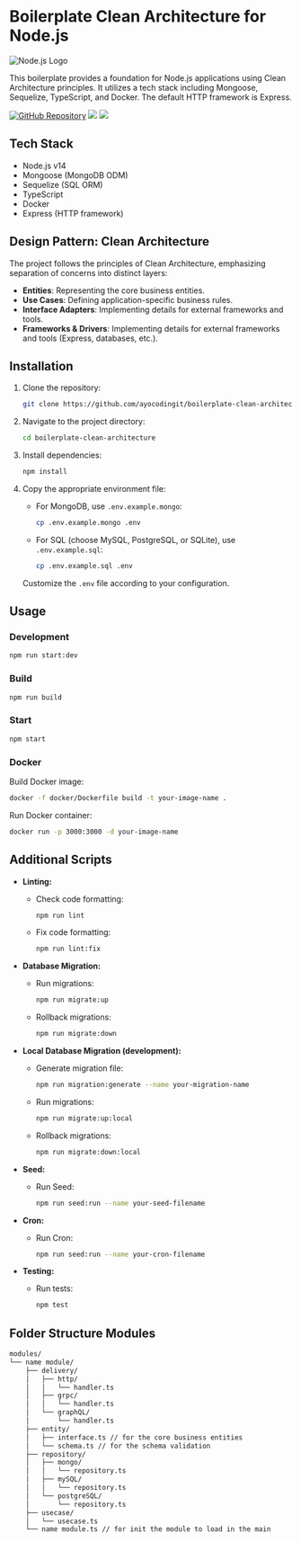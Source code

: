 # Boilerplate Clean Architecture for Node.js

![Node.js Logo](https://nodejs.org/static/images/logo.svg)

This boilerplate provides a foundation for Node.js applications using Clean Architecture principles. It utilizes a tech stack including Mongoose, Sequelize, TypeScript, and Docker. The default HTTP framework is Express.

[![GitHub Repository](https://img.shields.io/badge/GitHub-Repository-blue?logo=github)](https://github.com/ayocodingit/boilerplate-clean-architecture)
<a href="https://codeclimate.com/github/ayocodingit/boilerplate-clean-architecture/maintainability"><img src="https://api.codeclimate.com/v1/badges/12c10806992f9baa009f/maintainability" /></a>
<a href="https://codeclimate.com/github/ayocodingit/boilerplate-clean-architecture/test_coverage"><img src="https://api.codeclimate.com/v1/badges/12c10806992f9baa009f/test_coverage" /></a>

## Tech Stack

- Node.js v14
- Mongoose (MongoDB ODM)
- Sequelize (SQL ORM)
- TypeScript
- Docker
- Express (HTTP framework)

## Design Pattern: Clean Architecture

The project follows the principles of Clean Architecture, emphasizing separation of concerns into distinct layers:

- **Entities**: Representing the core business entities.
- **Use Cases**: Defining application-specific business rules.
- **Interface Adapters**: Implementing details for external frameworks and tools.
- **Frameworks & Drivers**: Implementing details for external frameworks and tools (Express, databases, etc.).

## Installation

1. Clone the repository:

   ```bash
   git clone https://github.com/ayocodingit/boilerplate-clean-architecture.git
   ```

2. Navigate to the project directory:

   ```bash
   cd boilerplate-clean-architecture
   ```

3. Install dependencies:

   ```bash
   npm install
   ```

4. Copy the appropriate environment file:

   - For MongoDB, use `.env.example.mongo`:

     ```bash
     cp .env.example.mongo .env
     ```

   - For SQL (choose MySQL, PostgreSQL, or SQLite), use `.env.example.sql`:

     ```bash
     cp .env.example.sql .env
     ```

   Customize the `.env` file according to your configuration.

## Usage

### Development

```bash
npm run start:dev
```

### Build

```bash
npm run build
```

### Start

```bash
npm start
```

### Docker

Build Docker image:

```bash
docker -f docker/Dockerfile build -t your-image-name .
```

Run Docker container:

```bash
docker run -p 3000:3000 -d your-image-name
```

## Additional Scripts

- **Linting:**
  - Check code formatting:
    ```bash
    npm run lint
    ```
  - Fix code formatting:
    ```bash
    npm run lint:fix
    ```

- **Database Migration:**
  - Run migrations:
    ```bash
    npm run migrate:up
    ```
  - Rollback migrations:
    ```bash
    npm run migrate:down
    ```

- **Local Database Migration (development):**
  - Generate migration file:
    ```bash
    npm run migration:generate --name your-migration-name
    ```
  - Run migrations:
    ```bash
    npm run migrate:up:local
    ```
  - Rollback migrations:
    ```bash
    npm run migrate:down:local
    ```

- **Seed:**
  - Run Seed:
    ```bash
    npm run seed:run --name your-seed-filename
    ```


- **Cron:**
  - Run Cron:
    ```bash
    npm run seed:run --name your-cron-filename
    ```

- **Testing:**
  - Run tests:
    ```bash
    npm test
    ```

## Folder Structure Modules

```bash
modules/
└── name module/
    ├── delivery/
    │   ├── http/
    │   │   └── handler.ts
    │   ├── grpc/
    │   │   └── handler.ts
    │   └── graphQL/
    │       └── handler.ts
    ├── entity/
    │   ├── interface.ts // for the core business entities
    │   └── schema.ts // for the schema validation
    ├── repository/
    │   ├── mongo/
    │   │   └── repository.ts
    │   ├── mySQL/
    │   │   └── repository.ts
    │   └── postgreSQL/
    │       └── repository.ts
    ├── usecase/
    │   └── usecase.ts
    └── name module.ts // for init the module to load in the main
```
